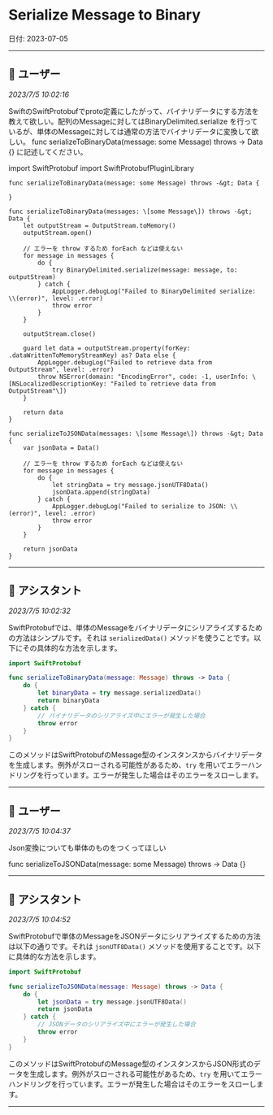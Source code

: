 # Serialize Message to Binary

日付: 2023-07-05

---

## 👤 ユーザー
*2023/7/5 10:02:16*

SwiftのSwiftProtobufでproto定義にしたがって、バイナリデータにする方法を教えて欲しい。配列のMessageに対してはBinaryDelimited.serialize を行っているが、単体のMessageに対しては通常の方法でバイナリデータに変換して欲しい。
 func serializeToBinaryData(message: some Message) throws -&gt; Data {} に記述してください。


import SwiftProtobuf
import SwiftProtobufPluginLibrary

    func serializeToBinaryData(message: some Message) throws -&gt; Data {
        
    }

    func serializeToBinaryData(messages: \[some Message\]) throws -&gt; Data {
        let outputStream = OutputStream.toMemory()
        outputStream.open()

        // エラーを throw するため forEach などは使えない
        for message in messages {
            do {
                try BinaryDelimited.serialize(message: message, to: outputStream)
            } catch {
                AppLogger.debugLog("Failed to BinaryDelimited serialize: \\(error)", level: .error)
                throw error
            }
        }

        outputStream.close()

        guard let data = outputStream.property(forKey: .dataWrittenToMemoryStreamKey) as? Data else {
            AppLogger.debugLog("Failed to retrieve data from OutputStream", level: .error)
            throw NSError(domain: "EncodingError", code: -1, userInfo: \[NSLocalizedDescriptionKey: "Failed to retrieve data from OutputStream"\])
        }

        return data
    }

    func serializeToJSONData(messages: \[some Message\]) throws -&gt; Data {
        var jsonData = Data()

        // エラーを throw するため forEach などは使えない
        for message in messages {
            do {
                let stringData = try message.jsonUTF8Data()
                jsonData.append(stringData)
            } catch {
                AppLogger.debugLog("Failed to serialize to JSON: \\(error)", level: .error)
                throw error
            }
        }

        return jsonData
    }

---

## 🤖 アシスタント
*2023/7/5 10:02:32*

SwiftProtobufでは、単体のMessageをバイナリデータにシリアライズするための方法はシンプルです。それは `serializedData()` メソッドを使うことです。以下にその具体的な方法を示します。

```swift
import SwiftProtobuf

func serializeToBinaryData(message: Message) throws -> Data {
    do {
        let binaryData = try message.serializedData()
        return binaryData
    } catch {
        // バイナリデータのシリアライズ中にエラーが発生した場合
        throw error
    }
}
```

このメソッドはSwiftProtobufのMessage型のインスタンスからバイナリデータを生成します。例外がスローされる可能性があるため、`try` を用いてエラーハンドリングを行っています。エラーが発生した場合はそのエラーをスローします。

---

## 👤 ユーザー
*2023/7/5 10:04:37*

Json変換についても単体のものをつくってほしい

func serializeToJSONData(message: some Message) throws -&gt; Data {}

---

## 🤖 アシスタント
*2023/7/5 10:04:52*

SwiftProtobufで単体のMessageをJSONデータにシリアライズするための方法は以下の通りです。それは `jsonUTF8Data()` メソッドを使用することです。以下に具体的な方法を示します。

```swift
import SwiftProtobuf

func serializeToJSONData(message: Message) throws -> Data {
    do {
        let jsonData = try message.jsonUTF8Data()
        return jsonData
    } catch {
        // JSONデータのシリアライズ中にエラーが発生した場合
        throw error
    }
}
```

このメソッドはSwiftProtobufのMessage型のインスタンスからJSON形式のデータを生成します。例外がスローされる可能性があるため、`try` を用いてエラーハンドリングを行っています。エラーが発生した場合はそのエラーをスローします。

---
